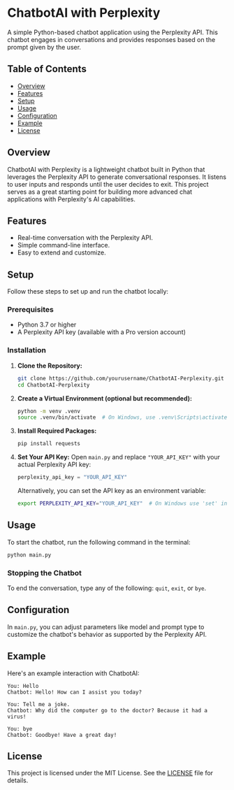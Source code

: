 
# ChatbotAI with Perplexity

A simple Python-based chatbot application using the Perplexity API. This chatbot engages in conversations and provides responses based on the prompt given by the user.

## Table of Contents
- [Overview](#overview)
- [Features](#features)
- [Setup](#setup)
- [Usage](#usage)
- [Configuration](#configuration)
- [Example](#example)
- [License](#license)

## Overview
ChatbotAI with Perplexity is a lightweight chatbot built in Python that leverages the Perplexity API to generate conversational responses. It listens to user inputs and responds until the user decides to exit. This project serves as a great starting point for building more advanced chat applications with Perplexity's AI capabilities.

## Features
- Real-time conversation with the Perplexity API.
- Simple command-line interface.
- Easy to extend and customize.

## Setup
Follow these steps to set up and run the chatbot locally:

### Prerequisites
- Python 3.7 or higher
- A Perplexity API key (available with a Pro version account)

### Installation
1. **Clone the Repository:**
   ```bash
   git clone https://github.com/yourusername/ChatbotAI-Perplexity.git
   cd ChatbotAI-Perplexity
   ```

2. **Create a Virtual Environment (optional but recommended):**
   ```bash
   python -m venv .venv
   source .venv/bin/activate  # On Windows, use .venv\Scripts\activate
   ```

3. **Install Required Packages:**
   ```bash
   pip install requests
   ```

4. **Set Your API Key:**
   Open `main.py` and replace `"YOUR_API_KEY"` with your actual Perplexity API key:
   ```python
   perplexity_api_key = "YOUR_API_KEY"
   ```

   Alternatively, you can set the API key as an environment variable:
   ```bash
   export PERPLEXITY_API_KEY="YOUR_API_KEY"  # On Windows use 'set' instead of 'export'
   ```

## Usage
To start the chatbot, run the following command in the terminal:

```bash
python main.py
```

### Stopping the Chatbot
To end the conversation, type any of the following: `quit`, `exit`, or `bye`.

## Configuration
In `main.py`, you can adjust parameters like model and prompt type to customize the chatbot's behavior as supported by the Perplexity API.

## Example
Here's an example interaction with ChatbotAI:
```plaintext
You: Hello
Chatbot: Hello! How can I assist you today?

You: Tell me a joke.
Chatbot: Why did the computer go to the doctor? Because it had a virus!

You: bye
Chatbot: Goodbye! Have a great day!
```

## License
This project is licensed under the MIT License. See the [LICENSE](LICENSE) file for details.
